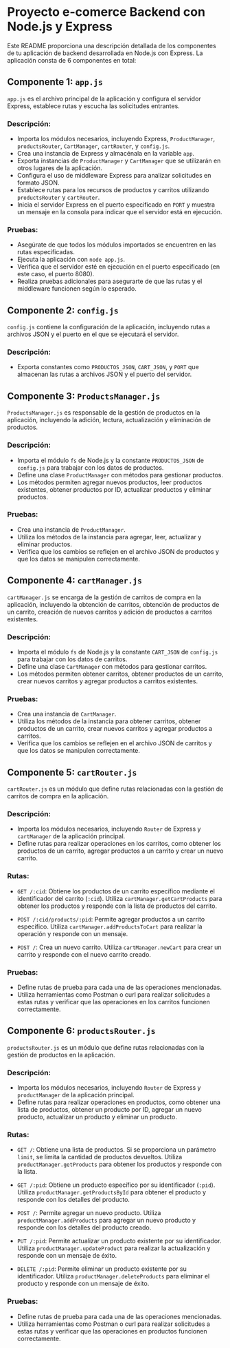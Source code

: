 # Proyecto e-comerce Backend con Node.js y Express

Este README proporciona una descripción detallada de los componentes de tu aplicación de backend desarrollada en Node.js con Express. La aplicación consta de 6 componentes en total:

## Componente 1: `app.js`

`app.js` es el archivo principal de la aplicación y configura el servidor Express, establece rutas y escucha las solicitudes entrantes.

### Descripción:

-   Importa los módulos necesarios, incluyendo Express, `ProductManager`, `productsRouter`, `CartManager`, `cartRouter`, y `config.js`.
-   Crea una instancia de Express y almacénala en la variable `app`.
-   Exporta instancias de `ProductManager` y `CartManager` que se utilizarán en otros lugares de la aplicación.
-   Configura el uso de middleware Express para analizar solicitudes en formato JSON.
-   Establece rutas para los recursos de productos y carritos utilizando `productsRouter` y `cartRouter`.
-   Inicia el servidor Express en el puerto especificado en `PORT` y muestra un mensaje en la consola para indicar que el servidor está en ejecución.

### Pruebas:

-   Asegúrate de que todos los módulos importados se encuentren en las rutas especificadas.
-   Ejecuta la aplicación con `node app.js`.
-   Verifica que el servidor esté en ejecución en el puerto especificado (en este caso, el puerto 8080).
-   Realiza pruebas adicionales para asegurarte de que las rutas y el middleware funcionen según lo esperado.

## Componente 2: `config.js`

`config.js` contiene la configuración de la aplicación, incluyendo rutas a archivos JSON y el puerto en el que se ejecutará el servidor.

### Descripción:

-   Exporta constantes como `PRODUCTOS_JSON`, `CART_JSON`, y `PORT` que almacenan las rutas a archivos JSON y el puerto del servidor.

## Componente 3: `ProductsManager.js`

`ProductsManager.js` es responsable de la gestión de productos en la aplicación, incluyendo la adición, lectura, actualización y eliminación de productos.

### Descripción:

-   Importa el módulo `fs` de Node.js y la constante `PRODUCTOS_JSON` de `config.js` para trabajar con los datos de productos.
-   Define una clase `ProductManager` con métodos para gestionar productos.
-   Los métodos permiten agregar nuevos productos, leer productos existentes, obtener productos por ID, actualizar productos y eliminar productos.

### Pruebas:

-   Crea una instancia de `ProductManager`.
-   Utiliza los métodos de la instancia para agregar, leer, actualizar y eliminar productos.
-   Verifica que los cambios se reflejen en el archivo JSON de productos y que los datos se manipulen correctamente.

## Componente 4: `cartManager.js`

`cartManager.js` se encarga de la gestión de carritos de compra en la aplicación, incluyendo la obtención de carritos, obtención de productos de un carrito, creación de nuevos carritos y adición de productos a carritos existentes.

### Descripción:

-   Importa el módulo `fs` de Node.js y la constante `CART_JSON` de `config.js` para trabajar con los datos de carritos.
-   Define una clase `CartManager` con métodos para gestionar carritos.
-   Los métodos permiten obtener carritos, obtener productos de un carrito, crear nuevos carritos y agregar productos a carritos existentes.

### Pruebas:

-   Crea una instancia de `CartManager`.
-   Utiliza los métodos de la instancia para obtener carritos, obtener productos de un carrito, crear nuevos carritos y agregar productos a carritos.
-   Verifica que los cambios se reflejen en el archivo JSON de carritos y que los datos se manipulen correctamente.

## Componente 5: `cartRouter.js`

`cartRouter.js` es un módulo que define rutas relacionadas con la gestión de carritos de compra en la aplicación.

### Descripción:

-   Importa los módulos necesarios, incluyendo `Router` de Express y `cartManager` de la aplicación principal.
-   Define rutas para realizar operaciones en los carritos, como obtener los productos de un carrito, agregar productos a un carrito y crear un nuevo carrito.

### Rutas:

-   `GET /:cid`: Obtiene los productos de un carrito específico mediante el identificador del carrito (`:cid`). Utiliza `cartManager.getCartProducts` para obtener los productos y responde con la lista de productos del carrito.
    
-   `POST /:cid/products/:pid`: Permite agregar productos a un carrito específico. Utiliza `cartManager.addProductsToCart` para realizar la operación y responde con un mensaje.
    
-   `POST /`: Crea un nuevo carrito. Utiliza `cartManager.newCart` para crear un carrito y responde con el nuevo carrito creado.
    

### Pruebas:

-   Define rutas de prueba para cada una de las operaciones mencionadas.
-   Utiliza herramientas como Postman o curl para realizar solicitudes a estas rutas y verificar que las operaciones en los carritos funcionen correctamente.

## Componente 6: `productsRouter.js`

`productsRouter.js` es un módulo que define rutas relacionadas con la gestión de productos en la aplicación.

### Descripción:

-   Importa los módulos necesarios, incluyendo `Router` de Express y `productManager` de la aplicación principal.
-   Define rutas para realizar operaciones en productos, como obtener una lista de productos, obtener un producto por ID, agregar un nuevo producto, actualizar un producto y eliminar un producto.

### Rutas:

-   `GET /`: Obtiene una lista de productos. Si se proporciona un parámetro `limit`, se limita la cantidad de productos devueltos. Utiliza `productManager.getProducts` para obtener los productos y responde con la lista.
    
-   `GET /:pid`: Obtiene un producto específico por su identificador (`:pid`). Utiliza `productManager.getProductsById` para obtener el producto y responde con los detalles del producto.
    
-   `POST /`: Permite agregar un nuevo producto. Utiliza `productManager.addProducts` para agregar un nuevo producto y responde con los detalles del producto creado.
    
-   `PUT /:pid`: Permite actualizar un producto existente por su identificador. Utiliza `productManager.updateProduct` para realizar la actualización y responde con un mensaje de éxito.
    
-   `DELETE /:pid`: Permite eliminar un producto existente por su identificador. Utiliza `productManager.deleteProducts` para eliminar el producto y responde con un mensaje de éxito.
    

### Pruebas:

-   Define rutas de prueba para cada una de las operaciones mencionadas.
-   Utiliza herramientas como Postman o curl para realizar solicitudes a estas rutas y verificar que las operaciones en productos funcionen correctamente.

